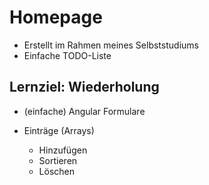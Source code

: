 # Homepage

- Erstellt im Rahmen meines Selbststudiums
- Einfache TODO-Liste

## Lernziel: Wiederholung

- (einfache) Angular Formulare

- Einträge (Arrays)
    * Hinzufügen
    * Sortieren
    * Löschen
